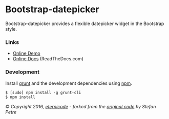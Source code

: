 # Bootstrap-datepicker

Bootstrap-datepicker provides a flexible datepicker widget in the Bootstrap style.

### Links

* [Online Demo](https://eternicode.github.io/bootstrap-datepicker/)
* [Online Docs](https://bootstrap-datepicker.readthedocs.org/en/stable/) (ReadTheDocs.com)


### Development

Install [grunt](http://gruntjs.com/) and the development dependencies using [npm](https://www.npmjs.com/).

    $ [sudo] npm install -g grunt-cli
    $ npm install

<i>© Copyright 2016, [eternicode](https://github.com/eternicode) - forked from the [original code](http://www.eyecon.ro/bootstrap-datepicker/) by Stefan Petre</i> 
